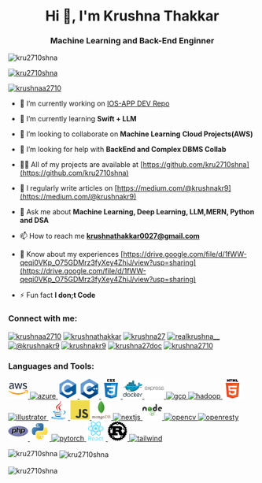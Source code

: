 <h1 align="center">Hi 👋, I'm Krushna Thakkar</h1>
<h3 align="center">Machine Learning and Back-End Enginner</h3>

<p align="left"> <img src="https://komarev.com/ghpvc/?username=kru2710shna&label=Profile%20views&color=0e75b6&style=flat" alt="kru2710shna" /> </p>

<p align="left"> <a href="https://github.com/ryo-ma/github-profile-trophy"><img src="https://github-profile-trophy.vercel.app/?username=kru2710shna" alt="kru2710shna" /></a> </p>

<p align="left"> <a href="https://twitter.com/krushnaa2710" target="blank"><img src="https://img.shields.io/twitter/follow/krushnaa2710?logo=twitter&style=for-the-badge" alt="krushnaa2710" /></a> </p>

- 🔭 I’m currently working on [IOS-APP DEV Repo](https://github.com/kru2710shna/IOS-AppDev)

- 🌱 I’m currently learning **Swift + LLM**

- 👯 I’m looking to collaborate on **Machine Learning** **Cloud Projects(AWS)**

- 🤝 I’m looking for help with **BackEnd and Complex DBMS Collab**

- 👨‍💻 All of my projects are available at [https://github.com/kru2710shna](https://github.com/kru2710shna)

- 📝 I regularly write articles on [https://medium.com/@krushnakr9](https://medium.com/@krushnakr9)

- 💬 Ask me about **Machine Learning, Deep Learning, LLM,MERN, Python and DSA**

- 📫 How to reach me **krushnathakkar0027@gmail.com**

- 📄 Know about my experiences [https://drive.google.com/file/d/1fWW-qeqi0VKp_O75GDMrz3fyXey4ZhiJ/view?usp=sharing](https://drive.google.com/file/d/1fWW-qeqi0VKp_O75GDMrz3fyXey4ZhiJ/view?usp=sharing)

- ⚡ Fun fact **I don;t Code**

<h3 align="left">Connect with me:</h3>
<p align="left">
<a href="https://twitter.com/krushnaa2710" target="blank"><img align="center" src="https://raw.githubusercontent.com/rahuldkjain/github-profile-readme-generator/master/src/images/icons/Social/twitter.svg" alt="krushnaa2710" height="30" width="40" /></a>
<a href="https://linkedin.com/in/krushnathakkar" target="blank"><img align="center" src="https://raw.githubusercontent.com/rahuldkjain/github-profile-readme-generator/master/src/images/icons/Social/linked-in-alt.svg" alt="krushnathakkar" height="30" width="40" /></a>
<a href="https://kaggle.com/krushna27" target="blank"><img align="center" src="https://raw.githubusercontent.com/rahuldkjain/github-profile-readme-generator/master/src/images/icons/Social/kaggle.svg" alt="krushna27" height="30" width="40" /></a>
<a href="https://instagram.com/realkrushna__" target="blank"><img align="center" src="https://raw.githubusercontent.com/rahuldkjain/github-profile-readme-generator/master/src/images/icons/Social/instagram.svg" alt="realkrushna__" height="30" width="40" /></a>
<a href="https://medium.com/@krushnakr9" target="blank"><img align="center" src="https://raw.githubusercontent.com/rahuldkjain/github-profile-readme-generator/master/src/images/icons/Social/medium.svg" alt="@krushnakr9" height="30" width="40" /></a>
<a href="https://www.hackerrank.com/krushnakr9" target="blank"><img align="center" src="https://raw.githubusercontent.com/rahuldkjain/github-profile-readme-generator/master/src/images/icons/Social/hackerrank.svg" alt="krushnakr9" height="30" width="40" /></a>
<a href="https://www.leetcode.com/krushna27doc" target="blank"><img align="center" src="https://raw.githubusercontent.com/rahuldkjain/github-profile-readme-generator/master/src/images/icons/Social/leet-code.svg" alt="krushna27doc" height="30" width="40" /></a>
<a href="https://auth.geeksforgeeks.org/user/krushna2710" target="blank"><img align="center" src="https://raw.githubusercontent.com/rahuldkjain/github-profile-readme-generator/master/src/images/icons/Social/geeks-for-geeks.svg" alt="krushna2710" height="30" width="40" /></a>
</p>

<h3 align="left">Languages and Tools:</h3>
<p align="left"> <a href="https://aws.amazon.com" target="_blank" rel="noreferrer"> <img src="https://raw.githubusercontent.com/devicons/devicon/master/icons/amazonwebservices/amazonwebservices-original-wordmark.svg" alt="aws" width="40" height="40"/> </a> <a href="https://azure.microsoft.com/en-in/" target="_blank" rel="noreferrer"> <img src="https://www.vectorlogo.zone/logos/microsoft_azure/microsoft_azure-icon.svg" alt="azure" width="40" height="40"/> </a> <a href="https://www.cprogramming.com/" target="_blank" rel="noreferrer"> <img src="https://raw.githubusercontent.com/devicons/devicon/master/icons/c/c-original.svg" alt="c" width="40" height="40"/> </a> <a href="https://www.w3schools.com/cpp/" target="_blank" rel="noreferrer"> <img src="https://raw.githubusercontent.com/devicons/devicon/master/icons/cplusplus/cplusplus-original.svg" alt="cplusplus" width="40" height="40"/> </a> <a href="https://www.w3schools.com/css/" target="_blank" rel="noreferrer"> <img src="https://raw.githubusercontent.com/devicons/devicon/master/icons/css3/css3-original-wordmark.svg" alt="css3" width="40" height="40"/> </a> <a href="https://www.docker.com/" target="_blank" rel="noreferrer"> <img src="https://raw.githubusercontent.com/devicons/devicon/master/icons/docker/docker-original-wordmark.svg" alt="docker" width="40" height="40"/> </a> <a href="https://expressjs.com" target="_blank" rel="noreferrer"> <img src="https://raw.githubusercontent.com/devicons/devicon/master/icons/express/express-original-wordmark.svg" alt="express" width="40" height="40"/> </a> <a href="https://cloud.google.com" target="_blank" rel="noreferrer"> <img src="https://www.vectorlogo.zone/logos/google_cloud/google_cloud-icon.svg" alt="gcp" width="40" height="40"/> </a> <a href="https://hadoop.apache.org/" target="_blank" rel="noreferrer"> <img src="https://www.vectorlogo.zone/logos/apache_hadoop/apache_hadoop-icon.svg" alt="hadoop" width="40" height="40"/> </a> <a href="https://www.w3.org/html/" target="_blank" rel="noreferrer"> <img src="https://raw.githubusercontent.com/devicons/devicon/master/icons/html5/html5-original-wordmark.svg" alt="html5" width="40" height="40"/> </a> <a href="https://www.adobe.com/in/products/illustrator.html" target="_blank" rel="noreferrer"> <img src="https://www.vectorlogo.zone/logos/adobe_illustrator/adobe_illustrator-icon.svg" alt="illustrator" width="40" height="40"/> </a> <a href="https://www.java.com" target="_blank" rel="noreferrer"> <img src="https://raw.githubusercontent.com/devicons/devicon/master/icons/java/java-original.svg" alt="java" width="40" height="40"/> </a> <a href="https://developer.mozilla.org/en-US/docs/Web/JavaScript" target="_blank" rel="noreferrer"> <img src="https://raw.githubusercontent.com/devicons/devicon/master/icons/javascript/javascript-original.svg" alt="javascript" width="40" height="40"/> </a> <a href="https://www.mongodb.com/" target="_blank" rel="noreferrer"> <img src="https://raw.githubusercontent.com/devicons/devicon/master/icons/mongodb/mongodb-original-wordmark.svg" alt="mongodb" width="40" height="40"/> </a> <a href="https://nextjs.org/" target="_blank" rel="noreferrer"> <img src="https://cdn.worldvectorlogo.com/logos/nextjs-2.svg" alt="nextjs" width="40" height="40"/> </a> <a href="https://nodejs.org" target="_blank" rel="noreferrer"> <img src="https://raw.githubusercontent.com/devicons/devicon/master/icons/nodejs/nodejs-original-wordmark.svg" alt="nodejs" width="40" height="40"/> </a> <a href="https://opencv.org/" target="_blank" rel="noreferrer"> <img src="https://www.vectorlogo.zone/logos/opencv/opencv-icon.svg" alt="opencv" width="40" height="40"/> </a> <a href="https://openresty.org/" target="_blank" rel="noreferrer"> <img src="https://openresty.org/images/logo.png" alt="openresty" width="40" height="40"/> </a> <a href="https://www.php.net" target="_blank" rel="noreferrer"> <img src="https://raw.githubusercontent.com/devicons/devicon/master/icons/php/php-original.svg" alt="php" width="40" height="40"/> </a> <a href="https://www.python.org" target="_blank" rel="noreferrer"> <img src="https://raw.githubusercontent.com/devicons/devicon/master/icons/python/python-original.svg" alt="python" width="40" height="40"/> </a> <a href="https://pytorch.org/" target="_blank" rel="noreferrer"> <img src="https://www.vectorlogo.zone/logos/pytorch/pytorch-icon.svg" alt="pytorch" width="40" height="40"/> </a> <a href="https://reactjs.org/" target="_blank" rel="noreferrer"> <img src="https://raw.githubusercontent.com/devicons/devicon/master/icons/react/react-original-wordmark.svg" alt="react" width="40" height="40"/> </a> <a href="https://www.rust-lang.org" target="_blank" rel="noreferrer"> <img src="https://raw.githubusercontent.com/devicons/devicon/master/icons/rust/rust-plain.svg" alt="rust" width="40" height="40"/> </a> <a href="https://tailwindcss.com/" target="_blank" rel="noreferrer"> <img src="https://www.vectorlogo.zone/logos/tailwindcss/tailwindcss-icon.svg" alt="tailwind" width="40" height="40"/> </a> </p>

<p><img align="left" src="https://github-readme-stats.vercel.app/api/top-langs?username=kru2710shna&show_icons=true&locale=en&layout=compact" alt="kru2710shna" /></p>

<p>&nbsp;<img align="center" src="https://github-readme-stats.vercel.app/api?username=kru2710shna&show_icons=true&locale=en" alt="kru2710shna" /></p>

<p><img align="center" src="https://github-readme-streak-stats.herokuapp.com/?user=kru2710shna&" alt="kru2710shna" /></p>
